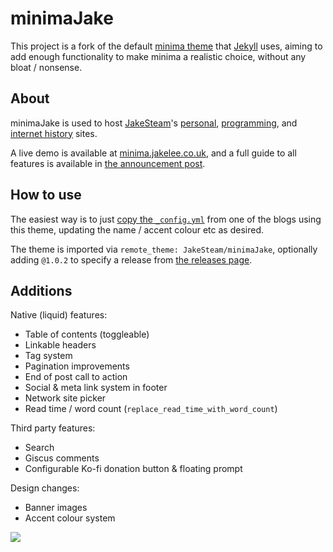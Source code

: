 # minimaJake

This project is a fork of the default [minima theme](https://github.com/jekyll/minima) that [Jekyll](https://github.com/jekyll/jekyll) uses, aiming to add enough functionality to make minima a realistic choice, without any bloat / nonsense.

## About 

minimaJake is used to host [JakeSteam](https://github.com/JakeSteam)'s [personal](https://jakelee.co.uk), [programming](https://blog.jakelee.co.uk), and [internet history](https://history.jakelee.co.uk) sites.

A live demo is available at [minima.jakelee.co.uk](https://minima.jakelee.co.uk), and a full guide to all features is available in [the announcement post](https://blog.jakelee.co.uk/introducing-minimajake-for-jekyll/).

## How to use

The easiest way is to just [copy the `_config.yml`](https://github.com/JakeSteam/blog-programming/blob/main/_config.yml) from one of the blogs using this theme, updating the name / accent colour etc as desired. 

The theme is imported via `remote_theme: JakeSteam/minimaJake`, optionally adding `@1.0.2` to specify a release from [the releases page](https://github.com/JakeSteam/minimaJake/releases).

## Additions

Native (liquid) features:

* Table of contents (toggleable)
* Linkable headers
* Tag system
* Pagination improvements
* End of post call to action
* Social & meta link system in footer
* Network site picker
* Read time / word count (`replace_read_time_with_word_count`)

Third party features:

* Search
* Giscus comments
* Configurable Ko-fi donation button & floating prompt

Design changes:

* Banner images
* Accent colour system

[![](https://blog.jakelee.co.uk/assets/images/2023/minimajake.png)](https://blog.jakelee.co.uk/assets/images/2023/minimajake.png)

